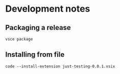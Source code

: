 # Development notes

## Packaging a release

```
vsce package
```

## Installing from file

```
code --install-extension just-testing-0.0.1.vsix
```
